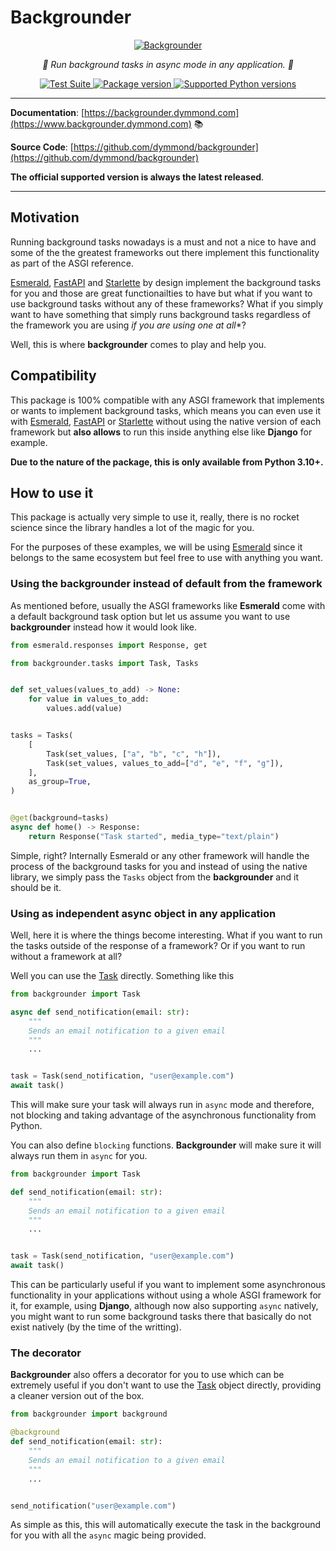 # Backgrounder

<p align="center">
  <a href="https://backgrounder.dymmond.com"><img src="https://res.cloudinary.com/dymmond/image/upload/v1704377775/backgrounder/logo-ext_iwwiw1.png" alt='Backgrounder'></a>
</p>

<p align="center">
    <em>🚀 Run background tasks in async mode in any application. 🚀</em>
</p>

<p align="center">
<a href="https://github.com/dymmond/backgrounder/actions/workflows/test-suite.yml/badge.svg?event=push&branch=main" target="_blank">
    <img src="https://github.com/dymmond/backgrounder/actions/workflows/test-suite.yml/badge.svg?event=push&branch=main" alt="Test Suite">
</a>

<a href="https://pypi.org/project/backgrounder" target="_blank">
    <img src="https://img.shields.io/pypi/v/backgrounder?color=%2334D058&label=pypi%20package" alt="Package version">
</a>

<a href="https://pypi.org/project/backgrounder" target="_blank">
    <img src="https://img.shields.io/pypi/pyversions/backgrounder.svg?color=%2334D058" alt="Supported Python versions">
</a>
</p>

---

**Documentation**: [https://backgrounder.dymmond.com](https://www.backgrounder.dymmond.com) 📚

**Source Code**: [https://github.com/dymmond/backgrounder](https://github.com/dymmond/backgrounder)

**The official supported version is always the latest released**.

---

## Motivation

Running background tasks nowadays is a must and not a nice to have and some of the the greatest
frameworks out there implement this functionality as part of the ASGI reference.

[Esmerald][esmerald], [FastAPI][fastapi] and [Starlette][starlette] by design implement the background
tasks for you and those are great functionailties to have but what if you want to use background
tasks without any of these frameworks? What if you simply want to have something that simply
runs background tasks regardless of the framework you are using *if you are using one at all**?

Well, this is where **backgrounder** comes to play and help you.

## Compatibility

This package is 100% compatible with any ASGI framework that implements or wants to implement
background tasks, which means you can even use it with [Esmerald][esmerald], [FastAPI][fastapi] or [Starlette][starlette]
without using the native version of each framework but **also allows** to run this inside anything else
like **Django** for example.

**Due to the nature of the package, this is only available from Python 3.10+.**

## How to use it

This package is actually very simple to use it, really, there is no rocket science since the
library handles a lot of the magic for you.

For the purposes of these examples, we will be using [Esmerald][esmerald] since it belongs to the
same ecosystem but feel free to use with anything you want.

### Using the backgrounder instead of default from the framework

As mentioned before, usually the ASGI frameworks like **Esmerald** come with a default background
task option but let us assume you want to use **backgrounder** instead how it would look like.

```python
from esmerald.responses import Response, get

from backgrounder.tasks import Task, Tasks


def set_values(values_to_add) -> None:
    for value in values_to_add:
        values.add(value)


tasks = Tasks(
    [
        Task(set_values, ["a", "b", "c", "h"]),
        Task(set_values, values_to_add=["d", "e", "f", "g"]),
    ],
    as_group=True,
)


@get(background=tasks)
async def home() -> Response:
    return Response("Task started", media_type="text/plain")
```

Simple, right? Internally Esmerald or any other framework will handle the process of the background
tasks for you and instead of using the native library, we simply pass the `Tasks` object from
the **backgrounder** and it should be it.

### Using as independent async object in any application

Well, here it is where the things become interesting. What if you want to run the tasks outside
of the response of a framework? Or if you want to run without a framework at all?

Well you can use the [Task](./tasks.md#task) directly. Something like this

```python
from backgrounder import Task

async def send_notification(email: str):
    """
    Sends an email notification to a given email
    """
    ...


task = Task(send_notification, "user@example.com")
await task()
```

This will make sure your task will always run in `async` mode and therefore, not blocking and
taking advantage of the asynchronous functionality from Python.

You can also define `blocking` functions. **Backgrounder** will make sure it will always run them
in `async` for you.

```python
from backgrounder import Task

def send_notification(email: str):
    """
    Sends an email notification to a given email
    """
    ...


task = Task(send_notification, "user@example.com")
await task()
```

This can be particularly useful if you want to implement some asynchronous functionality in your
applications without using a whole ASGI framework for it, for example, using **Django**, although
now also supporting `async` natively, you might want to run some background tasks there that basically
do not exist natively (by the time of the writting).

### The decorator

**Backgrounder** also offers a decorator for you to use which can be extremely useful if you don't
want to use the [Task](./tasks.md#task) object directly, providing a cleaner version out of the box.

```python
from backgrounder import background

@background
def send_notification(email: str):
    """
    Sends an email notification to a given email
    """
    ...


send_notification("user@example.com")
```

As simple as this, this will automatically execute the task in the background for you with all
the `async` magic being provided.

[starlette]: https://www.starlette.io
[esmerald]: https://esmerald.dev
[fastapi]: https://fastapi.tiangolo.com
